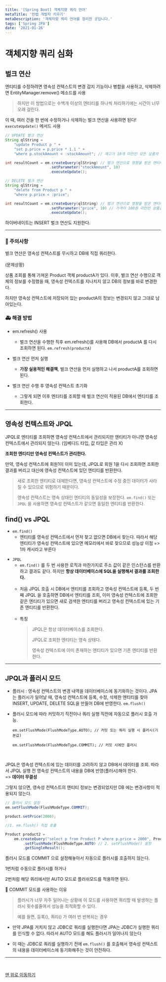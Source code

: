 ```yaml
---
title: '[Spring Boot] 객체지향 쿼리 언어'
metaTitle: '만렙 개발자 키우기'
metaDescription: '객체지향 쿼리 언어를 정리한 곳입니다.'
tags: ['Spring JPA']
date: '2021-01-26'
---
```


# 객체지향 쿼리 심화

## 벌크 연산

엔티티를 수정하려면 영속성 컨텍스트의 변경 감지 기능이나 병합을 사용하고, 삭제하려면 EntityManager.remove() 메소드를 사용 <br/>

> 하지만 이 방법으로는 수백개 이상의 엔티티를 하나씩 처리하기에는 시간이 너무 오래 걸린다.

이 때, 여러 건을 한 번에 수정하거나 삭제하는 벌크 연산을 사용하면 된다! `executeUpdate()` 메서드 사용

```java
// UPDATE 벌크 연산
String qlString =
    "update Product p " +
    "set p.price = p.price * 1.1 " +
    "where p.stockAmount < :stockAmount"; // 재고가 10개 미만인 모든 상품의 가격을 10% 상승

int resultCount = em.createQuery(qlString) // 벌크 연산으로 영향을 받은 엔티티 건수를 반환
                    .setParameter("stockAmount", 10)
                    .executeUpdate();
```

```java
// DELETE 벌크 연산
String qlString =
    "delete from Product p " +
    "where p.price < :price";

int resultCount = em.createQuery(qlString) // 벌크 연산으로 영향을 받은 엔티티 건수를 반환
                    .setParameter("price", 10) // 가격이 100원 미만인 상품을 삭제하는 코드
                    .executeUpdate();
```

하이버네이트는 INSERT 벌크 연산도 지원한다.

---

### 🚨 주의사항

벌크 연산은 영속성 컨텍스트를 무시하고 DB에 직접 쿼리한다.
<br/> <br/>
(문제상황)

상품 조회를 통해 가져온 Product 객체 productA가 있다. 이후, 벌크 연산 수행으로 객체의 정보를 수정했을 때, 영속성 컨텍스트를 지나치지 않고 DB의 정보를 바로 변경한다.

하지만 영속성 컨텍스트에 저장되어 있는 productA의 정보는 변경되지 않고 그대로 남아있는다.

### 🚑 해결 방법

- em.refresh() 사용

  - 벌크 연산을 수행한 직후 em.refresh()를 사용해 DB에서 productA 를 다시 조회하면 된다. `em.refresh(productA)`

* 벌크 연산 먼저 실행

  - **가장 실용적인 해결책**, 벌크 연산을 먼저 실행하고 나서 productA를 조회하면 된다.

- 벌크 연산 수행 후 영속성 컨텍스트 초기화

  - 그렇게 되면 이후 엔티티를 조회할 때 벌크 연산이 적용된 DB에서 엔티티를 조회한다.

---

## 영속성 컨텍스트와 JPQL

JPQL로 엔티티를 조회하면 영속성 컨텍스트에서 관리되지만 엔티티가 아니면 영속성 컨텍스트에서 관리되지 않는다. (임베디드 타입, 값 타입은 관리 X)

**조회한 엔티티만 영속성 컨텍스트가 관리한다.**

만약, 영속성 컨텍스트에 회원1이 이미 있는데, JPQL로 회원 1을 다시 조회하면 조회한 결과를 버리고 대신에 영속성 컨텍스트에 있던 엔티티를 반환한다.

> 새로 조회한 엔티티로 대체한다면, 영속성 컨텍스트에 수정 중인 데이터가 사라질 수 있으므로 위험하기 때문이다.
>
> 영속성 컨텍스트는 영속 상태인 엔티티의 동일성을 보장한다. `em.find()` 또는 `JPQL` 을 사용하면 영속성 컨텍스트가 같으면 동일한 엔티티를 반환한다.

## find() vs JPQL

- `em.find()`
  - 엔티티를 영속성 컨텍스트에서 먼저 찾고 없으면 DB에서 찾는다. 따라서 해당 엔티티가 영속성 컨텍스트에 있으면 메모리에서 바로 찾으므로 성능상 이점 => 1차 캐시라고 부른다

* `JPQL`
  - `em.find()` 를 두 번 사용한 로직과 마찬가지로 주소 값이 같은 인스턴스를 반환하고 결과도 같다. 하지만 **항상 데이터베이스에 SQL을 실행해서 결과를 조회한다.**
    <br/><br/>
  - 처음 JPQL 호출 시 DB에서 엔티티를 조회하고 영속성 컨텍스트에 등록, 두 번째 JPQL 을 호출하면 DB에서 엔티티를 조회, 이미 영속성 컨텍스트에 조회한 같은 엔티티가 있으면 새로 검색한 엔티티를 버리고 영속성 컨텍스트에 있는 기존 엔티티를 반환한다.
    <br/><br/>
  - 특징
    > JPQL은 항상 데이터베이스를 조회한다.
    >
    > JPQL로 조회한 엔티티는 영속 상태다.
    >
    > 영속성 컨텍스트에 이미 존재하는 엔티티가 있으면 기존 엔티티를 반환한다.

---

## JPQL과 플러시 모드

- 플러시 : 영속성 컨텍스트의 변경 내역을 데이터베이스에 동기화하는 것이다. JPA는 플러시가 일어날 때, 영속성 컨텍스트에 등록, 수정, 삭제한 엔티티를 찾아 INSERT, UPDATE, DELETE SQL을 만들어 DB에 반영한다. `em.flush()`

* 플러시 모드에 따라 커밋하기 직전이나 쿼리 실행 직전에 자동으로 플러시 호출 가능.

      em.setFlushMode(FlushModeType.AUTO); // 커밋 또는 쿼리 실행 시 플러시(기본값)

      em.setFlushMode(FlushModeType.COMMIT); // 커밋 시에만 플러시

<br/>

JPQL은 영속성 컨텍스트에 있는 데이터를 고려하지 않고 DB에서 데이터를 조회. 따라서 JPQL 실행 전 영속성 컨텍스트의 내용을 DB에 반영(플러시)해야 한다. <br/>
=> **데이터 무결성**

그렇지 않으면, 영속성 컨텍스트의 엔티티 정보는 변경되었지만 DB 에는 변경사항이 적용되지 않는다.

```java
// 플러시 모드 설정
em.setFlushMode(FlushModeType.COMMIT);

product.setPrice(2000);

//1. em.flush() 직접 호출

Product product2 =
    em.createQuery("select p from Product P where p.price = 2000", Product.class)
        .setFlushMode(FlushModeType.AUTO) // 2. setFlushMode() 설정
        .getSingleResult();
```

플러시 모드를 COMMIT 으로 설정해놓아서 자동으로 플러시를 호출하지 않는다.

1번처럼 수동으로 플러시를 하거나

2번처럼 해당 쿼리에서만 AUTO 모드로 플러쉬모드를 적용하면 된다.

🤔 COMMIT 모드를 사용하는 이유

> 플러시가 너무 자주 일어나는 상황에 이 모드를 사용하면 쿼리할 때 발생하는 플러시 횟수를줄여서 성능을 최적화할 수 있다.
>
> 예를 들면, 등록(), 쿼리() 가 여러 번 반복되는 경우

- 만약 JPA를 거치지 않고 JDBC로 쿼리를 실행한다면 JPA는 JDBC가 실행한 쿼리를 인식할 수 없다. 따라서 AUTO 모드를 해도 플러시가 일어나지 않는다

* 이 때는 JDBC로 쿼리를 실행하기 전에 `em.flush()` 를 호출해서 영속성 컨텍스트의 내용을 데이터베이스에 동기화해주는 것이 안전하다.

---

<br/>

[맨 위로 이동하기](#)
